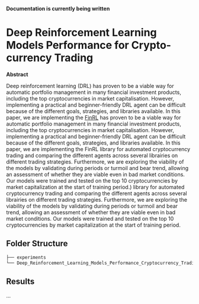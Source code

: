 **Documentation is currently being written**

# Deep Reinforcement Learning Models Performance for Crypto-currency Trading

**Abstract**

Deep reinforcement learning (DRL) has proven to
be a viable way for automatic portfolio management in many
financial investment products, including the top cryptocurrencies
in market capitalisation. However, implementing a practical
and beginner-friendly DRL agent can be difficult because of
the different goals, strategies, and libraries available. In this
paper, we are implementing the [FinRL](https://github.com/AI4Finance-Foundation/FinRL) has proven to
be a viable way for automatic portfolio management in many
financial investment products, including the top cryptocurrencies
in market capitalisation. However, implementing a practical
and beginner-friendly DRL agent can be difficult because of
the different goals, strategies, and libraries available. In this
paper, we are implementing the FinRL library for automated
cryptocurrency trading and comparing the different agents across
several librairies on different trading strategies. Furthermore, we
are exploring the viability of the models by validating during
periods or turmoil and bear trend, allowing an assessment of
whether they are viable even in bad market conditions. Our
models were trained and tested on the top 10 cryptocurrencies
by market capitalization at the start of training period.) library for automated
cryptocurrency trading and comparing the different agents across
several librairies on different trading strategies. Furthermore, we
are exploring the viability of the models by validating during
periods or turmoil and bear trend, allowing an assessment of
whether they are viable even in bad market conditions. Our
models were trained and tested on the top 10 cryptocurrencies
by market capitalization at the start of training period.

## Folder Structure

```bash
├── experiments
└── Deep_Reinforcement_Learning_Models_Performance_Cryptocurrency_Trading.pdf 
```

## Results
...